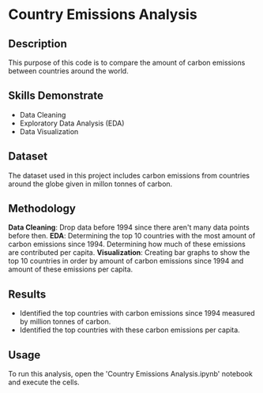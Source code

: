 # Country Emissions Analysis

## Description

This purpose of this code is to compare the amount of carbon emissions between countries around the world.

## Skills Demonstrate
- Data Cleaning
- Exploratory Data Analysis (EDA)
- Data Visualization

## Dataset

The dataset used in this project includes carbon emissions from countries around the globe given in millon tonnes of carbon.

## Methodology
**Data Cleaning**: Drop data before 1994 since there aren't many data points before then.
**EDA**: Determining the top 10 countries with the most amount of carbon emissions since 1994.  Determining how much of these emissions are contributed per capita.
**Visualization**: Creating bar graphs to show the top 10 countries in order by amount of carbon emissions since 1994 and amount of these emissions per capita. 

## Results

- Identified the top countries with carbon emissions since 1994 measured by million tonnes of carbon.
- Identified the top countries with these carbon emissions per capita.

## Usage 

To run this analysis, open the 'Country Emissions Analysis.ipynb' notebook and execute the cells.
